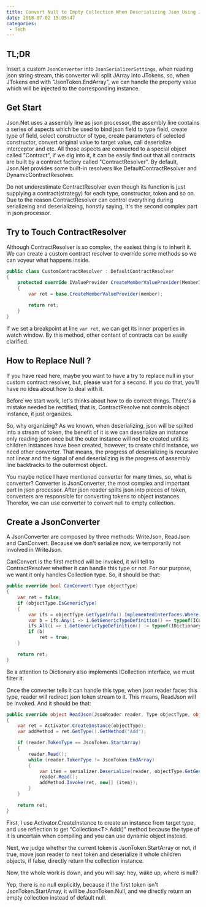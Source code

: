 ```yaml
---
title: Convert Null to Empty Collection When Deserializing Json Using Json.Net
date: 2018-07-02 15:05:47
categories:
 - Tech
---
```


## TL;DR
Insert a custom `JsonConverter` into `JsonSerializerSettings`, when reading json string stream, this converter will split JArray into JTokens, so, when JTokens end with "JsonToken.EndArray", we can handle the property value which will be injected to the corresponding instance.
<!--more-->

## Get Start
Json.Net uses a assembly line as json processor, the assembly line contains a series of aspects which be used to bind json field to type field, create type of field, select constructor of type, create parameters of selected constructor, convert original value to target value, call deserialize interceptor and etc. All those aspects are connected to a special object called "Contract", if we dig into it, it can be easily find out that all contracts are built by a contract factory called "ContractResolver". By default, Json.Net provides some built-in resolvers like DefaultContractResolver and DynamicContractResolver. 

Do not underestimate ContractResolver even though its function is just supplying a contract(strategy) for each type, constructor, token and so on. Due to the reason ContractResolver can control everything during serializeing and deserializeing, honstly saying, it's the second complex part in json processor.

## Try to Touch ContractResolver
Although ContractResolver is so complex, the easiest thing is to inherit it. We can create a custom contract resolver to override some methods so we can voyeur what happens inside.

```csharp
public class CustomContractResolver : DefaultContractResolver
{
    protected override IValueProvider CreateMemberValueProvider(MemberInfo member)
    {
        var ret = base.CreateMemberValueProvider(member);

        return ret;
    }
}
```

If we set a breakpoint at line `var ret`, we can get its inner properties in watch window. By this method, other content of contracts can be easily clarified.

## How to Replace Null ?
If you have read here, maybe you want to have a try to replace null in your custom contract resolver, but, please wait for a second. If you do that, you'll have no idea about how to deal with it.

Before we start work, let's thinks about how to do correct things. There's a mistake needed be rectified, that is, ContractResolve not controls object instance, it just organizes.

So, why organizing? As we known, when deserializing, json will be spilted into a stream of token, the benefit of it is we can deserialize an instance only reading json once but the outer instance will not be created until its children instances have been created, however, to create child instance, we need other converter. That means, the progress of deserializing is recursive not linear and the signal of end deserializing is the progress of assembly line backtracks to the outermost object.

You maybe notice I have mentioned converter for many times, so, what is converter?
Converter is JsonConverter, the most complex and important part in json processor. After json reader spilts json into pieces of token, converters are responsible for converting tokens to object instances. Therefor, we can use converter to convert null to empty collection.

## Create a JsonConverter
A JsonConverter are composed by three methods: WriteJson, ReadJson and CanConvert. Because we don't serialize now, we temporarily not involved in WriteJson. 

CanConvert is the first method will be invoked, it will tell to ContractResolver whether it can handle this type or not. For our purpose, we want it only handles Collection type. So, it should be that:

```csharp
public override bool CanConvert(Type objectType)
{
    var ret = false;
    if (objectType.IsGenericType)
    {
        var ifs = objectType.GetTypeInfo().ImplementedInterfaces.Where(i => i.IsGenericType).ToArray();
        var b = ifs.Any(i => i.GetGenericTypeDefinition() == typeof(ICollection<>)) &&
        ifs.All(i => i.GetGenericTypeDefinition() != typeof(IDictionary<,>));
        if (b)
            ret = true;
    }

    return ret;
}
```

Be a attention to Dictionary also implements ICollection interface, we must filter it.

Once the converter tells it can handle this type, when json reader faces this type, reader will redirect json token stream to it. This means, ReadJson will be invoked.
And it should be that:

```csharp
public override object ReadJson(JsonReader reader, Type objectType, object existingValue, JsonSerializer serializer)
{
    var ret = Activator.CreateInstance(objectType);
    var addMethod = ret.GetType().GetMethod("Add");

    if (reader.TokenType == JsonToken.StartArray)
    {
        reader.Read();
        while (reader.TokenType != JsonToken.EndArray)
        {
            var item = serializer.Deserialize(reader, objectType.GetGenericArguments()[0]);
            reader.Read();
            addMethod.Invoke(ret, new[] {item});
        }
    }

    return ret;
}
```

First, I use Activator.CreateInstance to create an instance from target type, and use reflection to get "Collection&lt;T&gt;.Add()" method because the type of it is uncertain when compiling and you can use dynamic object instead.
    
Next, we judge whether the current token is JsonToken.StartArray or not, if true, move json reader to next token and deserialize it whole children objects, if false, directly return the collection instance.

Now, the whole work is down, and you will say: hey, wake up, where is null?

Yep, there is no null explicitly, because if the first token isn't JsonToken.StartArray, it will be JsonToken.Null, and we directly return an empty collection instead of default null.
